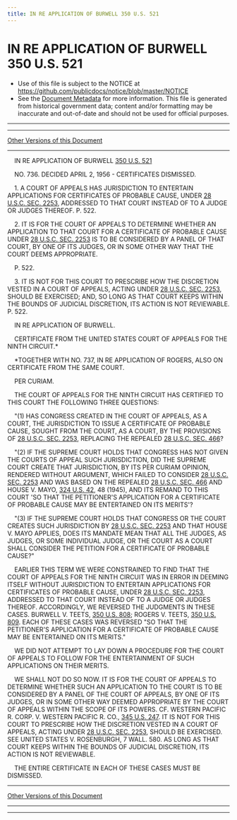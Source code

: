 ```yaml
---
title: IN RE APPLICATION OF BURWELL 350 U.S. 521
---
```


# IN RE APPLICATION OF BURWELL 350 U.S. 521

* Use of this file is subject to the NOTICE at https://github.com/publicdocs/notice/blob/master/NOTICE
* See the [Document Metadata](../../../index.md) for more information.
  This file is generated from historical government data; content and/or formatting may be inaccurate and out-of-date and should not be used for official purposes.

----------
----------

[Other Versions of this Document](https://publicdocs.github.io/go/links?ns=uslm-x&ref=%2Fus%2Fcourts%2Fscotus%2FusReporter%2F350%2F521)

----------

    IN RE APPLICATION OF BURWELL [350 U.S. 521][/us/courts/scotus/usReporter/350/521]

    NO. 736.  DECIDED APRIL 2, 1956 - CERTIFICATES DISMISSED.

    1.  A COURT OF APPEALS HAS JURISDICTION TO ENTERTAIN APPLICATIONS FOR CERTIFICATES OF PROBABLE CAUSE, UNDER [28 U.S.C. SEC. 2253][/us/usc/t28/s2253], ADDRESSED TO THAT COURT INSTEAD OF TO A JUDGE OR JUDGES THEREOF.  P. 522.

    2.  IT IS FOR THE COURT OF APPEALS TO DETERMINE WHETHER AN APPLICATION TO THAT COURT FOR A CERTIFICATE OF PROBABLE CAUSE UNDER [28 U.S.C. SEC. 2253][/us/usc/t28/s2253] IS TO BE CONSIDERED BY A PANEL OF THAT COURT, BY ONE OF ITS JUDGES, OR IN SOME OTHER WAY THAT THE COURT DEEMS APPROPRIATE.

    P. 522.

    3.  IT IS NOT FOR THIS COURT TO PRESCRIBE HOW THE DISCRETION VESTED IN A COURT OF APPEALS, ACTING UNDER [28 U.S.C. SEC. 2253][/us/usc/t28/s2253], SHOULD BE EXERCISED; AND, SO LONG AS THAT COURT KEEPS WITHIN THE BOUNDS OF JUDICIAL DISCRETION, ITS ACTION IS NOT REVIEWABLE.  P. 522.

    IN RE APPLICATION OF BURWELL.

    CERTIFICATE FROM THE UNITED STATES COURT OF APPEALS FOR THE NINTH CIRCUIT.\*

    \*TOGETHER WITH NO. 737, IN RE APPLICATION OF ROGERS, ALSO ON CERTIFICATE FROM THE SAME COURT.

    PER CURIAM.

    THE COURT OF APPEALS FOR THE NINTH CIRCUIT HAS CERTIFIED TO THIS COURT THE FOLLOWING THREE QUESTIONS:

    "(1)  HAS CONGRESS CREATED IN THE COURT OF APPEALS, AS A COURT, THE JURISDICTION TO ISSUE A CERTIFICATE OF PROBABLE CAUSE, SOUGHT FROM THE COURT, AS A COURT, BY THE PROVISIONS OF [28 U.S.C. SEC. 2253][/us/usc/t28/s2253], REPLACING THE REPEALED [28 U.S.C. SEC. 466][/us/usc/t28/s466]?

    "(2)  IF THE SUPREME COURT HOLDS THAT CONGRESS HAS NOT GIVEN THE COURTS OF APPEAL SUCH JURISDICTION, DID THE SUPREME COURT CREATE THAT JURISDICTION, BY ITS PER CURIAM OPINION, RENDERED WITHOUT ARGUMENT, WHICH FAILED TO CONSIDER [28 U.S.C. SEC. 2253][/us/usc/t28/s2253] AND WAS BASED ON THE REPEALED [28 U.S.C. SEC. 466][/us/usc/t28/s466] AND HOUSE V. MAYO, [324 U.S. 42][/us/courts/scotus/usReporter/324/42], 48 (1945), AND ITS REMAND TO THIS COURT 'SO THAT THE PETITIONER'S APPLICATION FOR A CERTIFICATE OF PROBABLE CAUSE MAY BE ENTERTAINED ON ITS MERITS'?

    "(3)  IF THE SUPREME COURT HOLDS THAT CONGRESS OR THE COURT CREATES SUCH JURISDICTION BY [28 U.S.C. SEC. 2253][/us/usc/t28/s2253] AND THAT HOUSE V. MAYO APPLIES, DOES ITS MANDATE MEAN THAT ALL THE JUDGES, AS JUDGES, OR SOME INDIVIDUAL JUDGE, OR THE COURT AS A COURT SHALL CONSIDER THE PETITION FOR A CERTIFICATE OF PROBABLE CAUSE?"

    EARLIER THIS TERM WE WERE CONSTRAINED TO FIND THAT THE COURT OF APPEALS FOR THE NINTH CIRCUIT WAS IN ERROR IN DEEMING ITSELF WITHOUT JURISDICTION TO ENTERTAIN APPLICATIONS FOR CERTIFICATES OF PROBABLE CAUSE, UNDER [28 U.S.C. SEC. 2253][/us/usc/t28/s2253], ADDRESSED TO THAT COURT INSTEAD OF TO A JUDGE OR JUDGES THEREOF.  ACCORDINGLY, WE REVERSED THE JUDGMENTS IN THESE CASES.  BURWELL V. TEETS, [350 U.S. 808][/us/courts/scotus/usReporter/350/808]; ROGERS V. TEETS, [350 U.S. 809][/us/courts/scotus/usReporter/350/809].  EACH OF THESE CASES WAS REVERSED "SO THAT THE PETITIONER'S APPLICATION FOR A CERTIFICATE OF PROBABLE CAUSE MAY BE ENTERTAINED ON ITS MERITS."

    WE DID NOT ATTEMPT TO LAY DOWN A PROCEDURE FOR THE COURT OF APPEALS TO FOLLOW FOR THE ENTERTAINMENT OF SUCH APPLICATIONS ON THEIR MERITS.

    WE SHALL NOT DO SO NOW.  IT IS FOR THE COURT OF APPEALS TO DETERMINE WHETHER SUCH AN APPLICATION TO THE COURT IS TO BE CONSIDERED BY A PANEL OF THE COURT OF APPEALS, BY ONE OF ITS JUDGES, OR IN SOME OTHER WAY DEEMED APPROPRIATE BY THE COURT OF APPEALS WITHIN THE SCOPE OF ITS POWERS.  CF. WESTERN PACIFIC R. CORP. V. WESTERN PACIFIC R. CO., [345 U.S. 247][/us/courts/scotus/usReporter/345/247].  IT IS NOT FOR THIS COURT TO PRESCRIBE HOW THE DISCRETION VESTED IN A COURT OF APPEALS, ACTING UNDER [28 U.S.C. SEC.  2253][/us/usc/t28/s2253], SHOULD BE EXERCISED.  SEE UNITED STATES V. ROSENBURGH, 7 WALL.  580.  AS LONG AS THAT COURT KEEPS WITHIN THE BOUNDS OF JUDICIAL DISCRETION, ITS ACTION IS NOT REVIEWABLE.

    THE ENTIRE CERTIFICATE IN EACH OF THESE CASES MUST BE DISMISSED.

----------

[Other Versions of this Document](https://publicdocs.github.io/go/links?ns=uslm-x&ref=%2Fus%2Fcourts%2Fscotus%2FusReporter%2F350%2F521)

----------
----------

[/us/courts/scotus/usReporter/350/521]: https://publicdocs.github.io/go/links?ns=uslm-x&ref=%2Fus%2Fcourts%2Fscotus%2FusReporter%2F350%2F521
[/us/usc/t28/s2253]: https://publicdocs.github.io/go/links?ns=uslm&ref=%2Fus%2Fusc%2Ft28%2Fs2253
[/us/usc/t28/s2253]: https://publicdocs.github.io/go/links?ns=uslm&ref=%2Fus%2Fusc%2Ft28%2Fs2253
[/us/usc/t28/s2253]: https://publicdocs.github.io/go/links?ns=uslm&ref=%2Fus%2Fusc%2Ft28%2Fs2253
[/us/usc/t28/s2253]: https://publicdocs.github.io/go/links?ns=uslm&ref=%2Fus%2Fusc%2Ft28%2Fs2253
[/us/usc/t28/s466]: https://publicdocs.github.io/go/links?ns=uslm&ref=%2Fus%2Fusc%2Ft28%2Fs466
[/us/usc/t28/s2253]: https://publicdocs.github.io/go/links?ns=uslm&ref=%2Fus%2Fusc%2Ft28%2Fs2253
[/us/usc/t28/s466]: https://publicdocs.github.io/go/links?ns=uslm&ref=%2Fus%2Fusc%2Ft28%2Fs466
[/us/courts/scotus/usReporter/324/42]: https://publicdocs.github.io/go/links?ns=uslm-x&ref=%2Fus%2Fcourts%2Fscotus%2FusReporter%2F324%2F42
[/us/usc/t28/s2253]: https://publicdocs.github.io/go/links?ns=uslm&ref=%2Fus%2Fusc%2Ft28%2Fs2253
[/us/usc/t28/s2253]: https://publicdocs.github.io/go/links?ns=uslm&ref=%2Fus%2Fusc%2Ft28%2Fs2253
[/us/courts/scotus/usReporter/350/808]: https://publicdocs.github.io/go/links?ns=uslm-x&ref=%2Fus%2Fcourts%2Fscotus%2FusReporter%2F350%2F808
[/us/courts/scotus/usReporter/350/809]: https://publicdocs.github.io/go/links?ns=uslm-x&ref=%2Fus%2Fcourts%2Fscotus%2FusReporter%2F350%2F809
[/us/courts/scotus/usReporter/345/247]: https://publicdocs.github.io/go/links?ns=uslm-x&ref=%2Fus%2Fcourts%2Fscotus%2FusReporter%2F345%2F247
[/us/usc/t28/s2253]: https://publicdocs.github.io/go/links?ns=uslm&ref=%2Fus%2Fusc%2Ft28%2Fs2253


